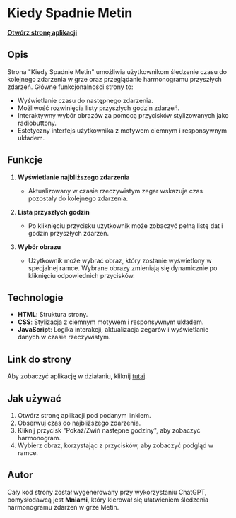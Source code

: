 # Kiedy Spadnie Metin

[**Otwórz stronę aplikacji**](https://mystiquee3.github.io/KiedySpadnaMetiny/)

## Opis

Strona "Kiedy Spadnie Metin" umożliwia użytkownikom śledzenie czasu do kolejnego zdarzenia w grze oraz przeglądanie harmonogramu przyszłych zdarzeń. Główne funkcjonalności strony to:

- Wyświetlanie czasu do następnego zdarzenia.
- Możliwość rozwinięcia listy przyszłych godzin zdarzeń.
- Interaktywny wybór obrazów za pomocą przycisków stylizowanych jako radiobuttony.
- Estetyczny interfejs użytkownika z motywem ciemnym i responsywnym układem.

## Funkcje

1. **Wyświetlanie najbliższego zdarzenia**
   - Aktualizowany w czasie rzeczywistym zegar wskazuje czas pozostały do kolejnego zdarzenia.

2. **Lista przyszłych godzin**
   - Po kliknięciu przycisku użytkownik może zobaczyć pełną listę dat i godzin przyszłych zdarzeń.

3. **Wybór obrazu**
   - Użytkownik może wybrać obraz, który zostanie wyświetlony w specjalnej ramce. Wybrane obrazy zmieniają się dynamicznie po kliknięciu odpowiednich przycisków.

## Technologie

- **HTML**: Struktura strony.
- **CSS**: Stylizacja z ciemnym motywem i responsywnym układem.
- **JavaScript**: Logika interakcji, aktualizacja zegarów i wyświetlanie danych w czasie rzeczywistym.

## Link do strony

Aby zobaczyć aplikację w działaniu, kliknij [tutaj](https://mystiquee3.github.io/KiedySpadnaMetiny/).

## Jak używać

1. Otwórz stronę aplikacji pod podanym linkiem.
2. Obserwuj czas do najbliższego zdarzenia.
3. Kliknij przycisk "Pokaż/Zwiń następne godziny", aby zobaczyć harmonogram.
4. Wybierz obraz, korzystając z przycisków, aby zobaczyć podgląd w ramce.

## Autor
Cały kod strony został wygenerowany przy wykorzystaniu ChatGPT, pomysłodawcą jest
**Mniami**, który kierował się ułatwieniem śledzenia harmonogramu zdarzeń w grze Metin.
